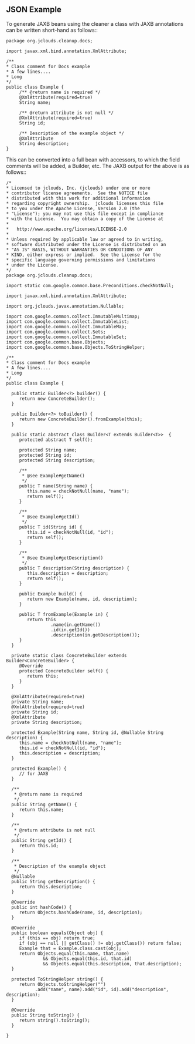 JSON Example
------------

To generate JAXB beans using the cleaner a class with JAXB annotations can be written short-hand as follows::

    package org.jclouds.cleanup.docs;
    
    import javax.xml.bind.annotation.XmlAttribute;
    
    /**
    * Class comment for Docs example
    * A few lines....
    * Long
    */
    public class Example {
         /** @return name is required */
         @XmlAttribute(required=true)
         String name;
        
         /** @return attribute is not null */
         @XmlAttribute(required=true)
         String id;
        
         /** Description of the example object */
         @XmlAttribute
         String description;
    }

This can be converted into a full bean with accessors, to which the field comments will be added, a Builder, etc. The JAXB
output for the above is as follows::

    /*
    * Licensed to jclouds, Inc. (jclouds) under one or more
    * contributor license agreements.  See the NOTICE file
    * distributed with this work for additional information
    * regarding copyright ownership.  jclouds licenses this file
    * to you under the Apache License, Version 2.0 (the
    * "License"); you may not use this file except in compliance
    * with the License.  You may obtain a copy of the License at
    *
    *   http://www.apache.org/licenses/LICENSE-2.0
    *
    * Unless required by applicable law or agreed to in writing,
    * software distributed under the License is distributed on an
    * "AS IS" BASIS, WITHOUT WARRANTIES OR CONDITIONS OF ANY
    * KIND, either express or implied.  See the License for the
    * specific language governing permissions and limitations
    * under the License.
    */
    package org.jclouds.cleanup.docs;
    
    import static com.google.common.base.Preconditions.checkNotNull;
        
    import javax.xml.bind.annotation.XmlAttribute;
        
    import org.jclouds.javax.annotation.Nullable;
    
    import com.google.common.collect.ImmutableMultimap;
    import com.google.common.collect.ImmutableList;
    import com.google.common.collect.ImmutableMap;
    import com.google.common.collect.Sets;
    import com.google.common.collect.ImmutableSet;
    import com.google.common.base.Objects;
    import com.google.common.base.Objects.ToStringHelper;
    
    /**
    * Class comment for Docs example
    * A few lines....
    * Long
    */
    public class Example {
    
      public static Builder<?> builder() { 
         return new ConcreteBuilder();
      }
      
      public Builder<?> toBuilder() { 
         return new ConcreteBuilder().fromExample(this);
      }
    
      public static abstract class Builder<T extends Builder<T>>  {
         protected abstract T self();
    
         protected String name;
         protected String id;
         protected String description;
      
         /** 
          * @see Example#getName()
          */
         public T name(String name) {
            this.name = checkNotNull(name, "name");
            return self();
         }
    
         /** 
          * @see Example#getId()
          */
         public T id(String id) {
            this.id = checkNotNull(id, "id");
            return self();
         }
    
         /** 
          * @see Example#getDescription()
          */
         public T description(String description) {
            this.description = description; 
            return self();
         }
    
         public Example build() {
            return new Example(name, id, description);
         }
         
         public T fromExample(Example in) {
            return this
                     .name(in.getName())
                     .id(in.getId())
                     .description(in.getDescription());
         }
      }
    
      private static class ConcreteBuilder extends Builder<ConcreteBuilder> {
         @Override
         protected ConcreteBuilder self() {
            return this;
         }
      }
    
      @XmlAttribute(required=true)
      private String name;
      @XmlAttribute(required=true)
      private String id;
      @XmlAttribute
      private String description;
    
      protected Example(String name, String id, @Nullable String description) {
         this.name = checkNotNull(name, "name");
         this.id = checkNotNull(id, "id");
         this.description = description;
      }
    
      protected Example() {
         // for JAXB
      }
    
      /**
       * @return name is required
       */
      public String getName() {
         return this.name;
      }
    
      /**
       * @return attribute is not null
       */
      public String getId() {
         return this.id;
      }
    
      /**
       * Description of the example object
       */
      @Nullable
      public String getDescription() {
         return this.description;
      }
    
      @Override
      public int hashCode() {
         return Objects.hashCode(name, id, description);
      }
    
      @Override
      public boolean equals(Object obj) {
         if (this == obj) return true;
         if (obj == null || getClass() != obj.getClass()) return false;
         Example that = Example.class.cast(obj);
         return Objects.equal(this.name, that.name)
                  && Objects.equal(this.id, that.id)
                  && Objects.equal(this.description, that.description);
      }
      
      protected ToStringHelper string() {
         return Objects.toStringHelper("")
               .add("name", name).add("id", id).add("description", description);
      }
      
      @Override
      public String toString() {
         return string().toString();
      }
    
    }